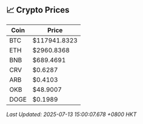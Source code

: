 ## 📈 Crypto Prices

| Coin | Price |
| ---- | ----- |
| BTC | $117941.8323 |
| ETH | $2960.8368 |
| BNB | $689.4691 |
| CRV | $0.6287 |
| ARB | $0.4103 |
| OKB | $48.9007 |
| DOGE | $0.1989 |

_Last Updated: 2025-07-13 15:00:07.678 +0800 HKT_